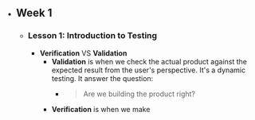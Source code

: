 - ## Week 1
	- ### Lesson 1: Introduction to Testing
		- **Verification** VS **Validation**
			- **Validation** is when we check the actual product against the expected result from the user's perspective. It's a dynamic testing. It answer the question:
				- > Are we building the product right?
			- **Verification** is when we make